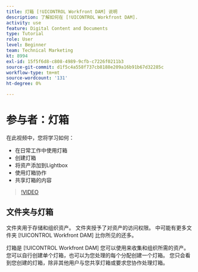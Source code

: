 ```yaml
---
title: 灯箱 [!UICONTROL Workfront DAM] 说明
description: 了解如何在 [!UICONTROL Workfront DAM].
activity: use
feature: Digital Content and Documents
type: Tutorial
role: User
level: Beginner
team: Technical Marketing
kt: 8994
exl-id: 15f5f6d8-c808-4989-9cfb-c7226f0211b3
source-git-commit: d1f5c4a558f737cb8188e209a16b91b67d32285c
workflow-type: tm+mt
source-wordcount: '131'
ht-degree: 0%

---
```


# 参与者：灯箱

在此视频中，您将学习如何：

* 在日常工作中使用灯箱
* 创建灯箱
* 将资产添加到Lightbox
* 使用灯箱协作
* 共享灯箱的内容

>[!VIDEO](https://video.tv.adobe.com/v/335254/?quality=12)

## 文件夹与灯箱

文件夹用于存储和组织资产。 文件夹授予了对资产的访问权限。 中可能有更多文件夹 [!UICONTROL Workfront DAM] 比你所见的还多。

灯箱是 [!UICONTROL Workfront DAM] 您可以使用来收集和组织所需的资产。 您可以自行创建单个灯箱，也可以为您处理的每个分配创建一个灯箱。 您只会看到您创建的灯箱，除非其他用户与您共享灯箱或要求您协作处理灯箱。
